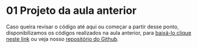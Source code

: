 # 01 Projeto da aula anterior

Caso queira revisar o código até aqui ou começar a partir desse ponto, disponibilizamos os códigos realizados na aula anterior, para [baixá-lo clique neste link](https://github.com/alura-cursos/3213-jornada-milhas/archive/refs/heads/aula-2.zip) ou veja nosso [repositório do Github](https://github.com/alura-cursos/3213-jornada-milhas/tree/aula-2).
